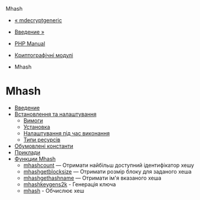 Mhash

-   [« mdecryptgeneric](function.mdecrypt-generic.html)
    
-   [Введение »](intro.mhash.html)
    
-   [PHP Manual](index.html)
    
-   [Криптографічні модулі](refs.crypto.html)
    
-   Mhash
    

# Mhash

-   [Введение](intro.mhash.html)
-   [Встановлення та налаштування](mhash.setup.html)
    -   [Вимоги](mhash.requirements.html)
    -   [Установка](mhash.installation.html)
    -   [Налаштування під час виконання](mhash.configuration.html)
    -   [Типи ресурсів](mhash.resources.html)
-   [Обумовлені константи](mhash.constants.html)
-   [Приклади](mhash.examples.html)
-   [Функции Mhash](ref.mhash.html)
    -   [mhashcount](function.mhash-count.html) — Отримати найбільш доступний ідентифікатор хешу
    -   [mhashgetblocksize](function.mhash-get-block-size.html) — Отримати розмір блоку для заданого хеша
    -   [mhashgethashname](function.mhash-get-hash-name.html) — Отримати ім'я вказаного хеша
    -   [mhashkeygens2k](function.mhash-keygen-s2k.html) - Генерація ключа
    -   [mhash](function.mhash.html) - Обчислює хеш